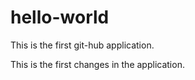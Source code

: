 # hello-world
This is the first git-hub application.

This is the first changes in the application.

